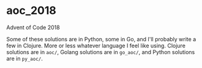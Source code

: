 # aoc_2018
Advent of Code 2018

Some of these solutions are in Python, some in Go, and I'll probably write a few in Clojure. More or less whatever language I feel like using. Clojure solutions are in `aoc/`, Golang solutions are in `go_aoc/`, and Python solutions are in `py_aoc/`.
